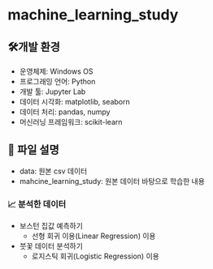 ﻿# machine_learning_study

## 🛠개발 환경
- 운영체제: Windows OS
- 프로그래밍 언어: Python
- 개발 툴: Jupyter Lab
- 데이터 시각화: matplotlib, seaborn
- 데이터 처리: pandas, numpy
- 머신러닝 프레임워크: scikit-learn

## 📒 파일 설명
- data: 원본 csv 데이터
- mahcine_learning_study: 원본 데이터 바탕으로 학습한 내용

### 📈 분석한 데이터

- 보스턴 집값 예측하기
  - 선형 회귀 이용(Linear Regression) 이용
- 붓꽃 데이터 분석하기
  - 로지스틱 회귀(Logistic Regression) 이용
